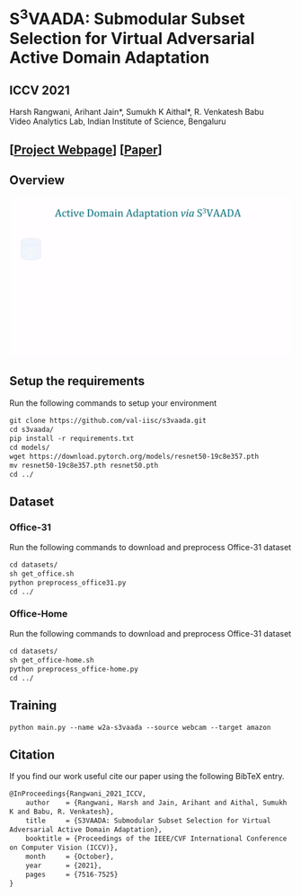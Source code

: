 # S<sup>3</sup>VAADA: Submodular Subset Selection for Virtual Adversarial Active Domain Adaptation
## ICCV 2021
Harsh Rangwani, Arihant Jain*, Sumukh K Aithal*, R. Venkatesh Babu\
Video Analytics Lab, Indian Institute of Science, Bengaluru
## [[Project Webpage](https://sites.google.com/iisc.ac.in/s3vaada-iccv2021/)] [[Paper](https://arxiv.org/pdf/2109.08901v1.pdf)]

## Overview
![Alt Text](images/overview.gif)

## Setup the requirements
Run the following commands to setup your environment
```
git clone https://github.com/val-iisc/s3vaada.git
cd s3vaada/
pip install -r requirements.txt
cd models/
wget https://download.pytorch.org/models/resnet50-19c8e357.pth
mv resnet50-19c8e357.pth resnet50.pth
cd ../
```

## Dataset
### Office-31
Run the following commands to download and preprocess Office-31 dataset
```
cd datasets/
sh get_office.sh
python preprocess_office31.py
cd ../
```
### Office-Home
Run the following commands to download and preprocess Office-31 dataset
```
cd datasets/
sh get_office-home.sh
python preprocess_office-home.py
cd ../
```

## Training
```
python main.py --name w2a-s3vaada --source webcam --target amazon
```

## Citation
If you find our work useful cite our paper using the following BibTeX entry.
```
@InProceedings{Rangwani_2021_ICCV,
    author    = {Rangwani, Harsh and Jain, Arihant and Aithal, Sumukh K and Babu, R. Venkatesh},
    title     = {S3VAADA: Submodular Subset Selection for Virtual Adversarial Active Domain Adaptation},
    booktitle = {Proceedings of the IEEE/CVF International Conference on Computer Vision (ICCV)},
    month     = {October},
    year      = {2021},
    pages     = {7516-7525}
}
```
